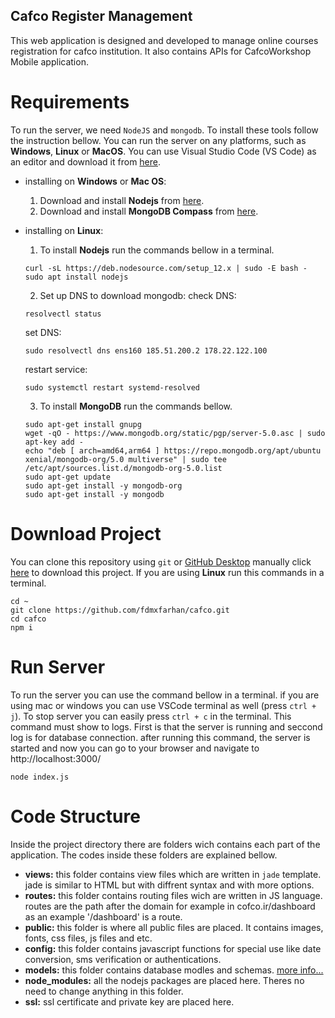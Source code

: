 ## Cafco Register Management
This web application is designed and developed to manage online courses registration for cafco institution. It also contains APIs for CafcoWorkshop Mobile application.

# Requirements
To run the server, we need `NodeJS` and `mongodb`. To install these tools follow the instruction bellow. You can run the server on any platforms, such as **Windows**, **Linux** or **MacOS**. You can use Visual Studio Code (VS Code) as an editor and download it from [here](https://code.visualstudio.com/download).
  
  * installing on **Windows** or **Mac OS**:
    1. Download and install **Nodejs** from [here](https://nodejs.org/en/download/).
    2. Download and install **MongoDB Compass** from [here](https://www.mongodb.com/products/compass).
  
  * installing on **Linux**:
    1. To install **Nodejs** run the commands bellow in a terminal.
    ```
    curl -sL https://deb.nodesource.com/setup_12.x | sudo -E bash -
    sudo apt install nodejs
    ```
    2. Set up DNS to download mongodb:
      check DNS:
      ```
      resolvectl status
      ```
      set DNS:
      ```
      sudo resolvectl dns ens160 185.51.200.2 178.22.122.100
      ```
      restart service:
      ```
      sudo systemctl restart systemd-resolved
      ```
    3. To install **MongoDB** run the commands bellow.
    ```
    sudo apt-get install gnupg
    wget -qO - https://www.mongodb.org/static/pgp/server-5.0.asc | sudo apt-key add -
    echo "deb [ arch=amd64,arm64 ] https://repo.mongodb.org/apt/ubuntu xenial/mongodb-org/5.0 multiverse" | sudo tee /etc/apt/sources.list.d/mongodb-org-5.0.list
    sudo apt-get update
    sudo apt-get install -y mongodb-org
    sudo apt-get install -y mongodb
    ```

# Download Project
You can clone this repository using `git` or [GitHub Desktop](https://desktop.github.com/) manually click [here](https://github.com/fdmxfarhan/cafco/archive/refs/heads/main.zip) to download this project. If you are using **Linux** run this commands in a terminal.
```
cd ~
git clone https://github.com/fdmxfarhan/cafco.git
cd cafco
npm i
```

# Run Server
To run the server you can use the command bellow in a terminal. if you are using mac or windows you can use VSCode terminal as well (press `ctrl + j`). To stop server you can easily press `ctrl + c` in the terminal. This command must show to logs. First is that the server is running and seccond log is for database connection. after running this command, the server is started and now you can go to your browser and navigate to http://localhost:3000/ 
```
node index.js
```

# Code Structure
Inside the project directory there are folders wich contains each part of the application. The codes inside these folders are explained bellow.
  * **views:** this folder contains view files which are written in `jade` template. jade is similar to HTML but with diffrent syntax and with more options.
  * **routes:** this folder contains routing files wich are written in JS language. routes are the path after the domain for example in cofco.ir/dashboard as an example '/dashboard' is a route.
  * **public:** this folder is where all public files are placed. It contains images, fonts, css files, js files and etc.
  * **config:** this folder contains javascript functions for special use like date conversion, sms verification or authentications.
  * **models:** this folder contains database modles and schemas. [more info...](https://docs.mongodb.com/manual/data-modeling/)
  * **node_modules:** all the nodejs packages are placed here. Theres no need to change anything in this folder.
  * **ssl:** ssl certificate and private key are placed here.
  
